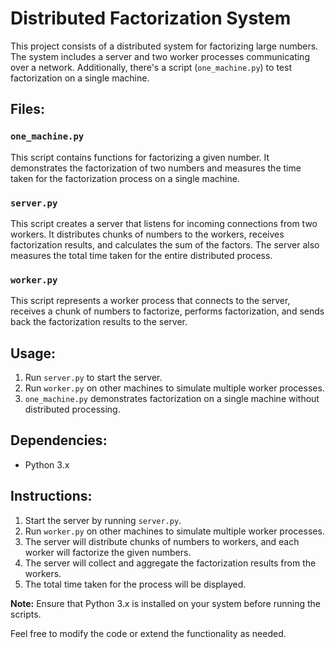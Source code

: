 # Distributed Factorization System

This project consists of a distributed system for factorizing large numbers. The system includes a server and two worker processes communicating over a network. Additionally, there's a script (`one_machine.py`) to test factorization on a single machine.

## Files:

### `one_machine.py`

This script contains functions for factorizing a given number. It demonstrates the factorization of two numbers and measures the time taken for the factorization process on a single machine.

### `server.py`

This script creates a server that listens for incoming connections from two workers. It distributes chunks of numbers to the workers, receives factorization results, and calculates the sum of the factors. The server also measures the total time taken for the entire distributed process.

### `worker.py`

This script represents a worker process that connects to the server, receives a chunk of numbers to factorize, performs factorization, and sends back the factorization results to the server.

## Usage:

1. Run `server.py` to start the server.
2. Run `worker.py` on other machines to simulate multiple worker processes.
3. `one_machine.py` demonstrates factorization on a single machine without distributed processing.

## Dependencies:

- Python 3.x

## Instructions:

1. Start the server by running `server.py`.
2. Run `worker.py` on other machines to simulate multiple worker processes.
3. The server will distribute chunks of numbers to workers, and each worker will factorize the given numbers.
4. The server will collect and aggregate the factorization results from the workers.
5. The total time taken for the process will be displayed.

**Note:** Ensure that Python 3.x is installed on your system before running the scripts.

Feel free to modify the code or extend the functionality as needed.
